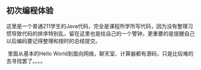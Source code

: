 ## 初次编程体验

​	这里是一个普通211学生的Java代码，完全是课程所学所写代码，因为没有整理习惯导致代码的排序特别乱，留在这里也是给自己的一个警钟，更重要的是提醒自己以后编码要记得整理和按时的总结提交。

​	里面从基本的Hello World到面向网络，聊天室、计算器都有源码，只是比较难的去寻找罢了。。。。

